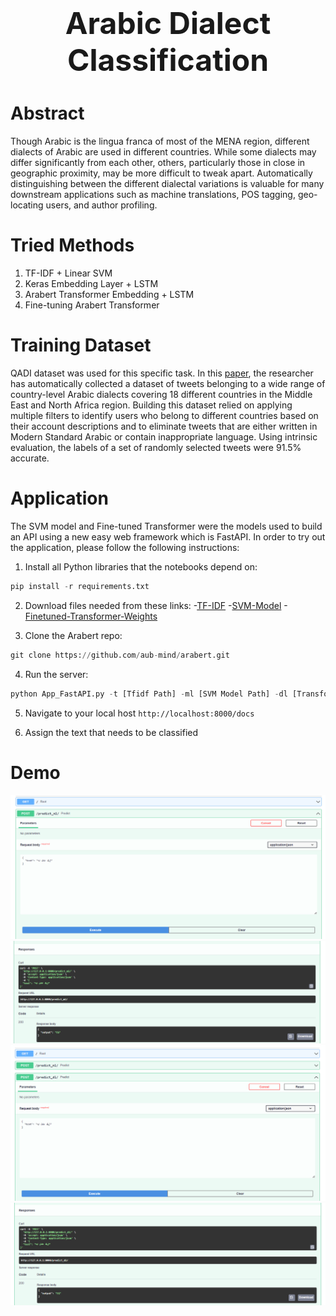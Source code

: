 <center align="center">
<h1 align="center"><font size="+4">Arabic Dialect Classification</font></h1>
</center>

<h1 color="green"><b>Abstract</b></h1>
<p>Though Arabic is the lingua franca of most of the MENA region, different dialects of Arabic are used in different countries. While some dialects may differ significantly
from each other, others, particularly those in close in geographic proximity, may be more difficult to tweak apart. Automatically distinguishing between the different dialectal variations is valuable for many downstream applications such as machine translations, POS tagging, geo-locating users, and author profiling.</p>

<h1 color="green"><b>Tried Methods</b></h1>
<ol>
<li>TF-IDF + Linear SVM</li>
<li>Keras Embedding Layer + LSTM</li>
<li>Arabert Transformer Embedding + LSTM</li>
<li>Fine-tuning Arabert Transformer</li>
</ol>

<h1 color="green"><b>Training Dataset</b></h1>
<p>QADI dataset was used for this specific task. In this <a href="https://arxiv.org/pdf/2005.06557.pdf">paper</a>, the researcher has automatically collected a dataset of tweets belonging to a wide range of country-level Arabic dialects covering 18 different countries in the Middle East and North Africa region. Building this dataset relied on applying multiple filters to identify users who belong to different countries based on their account descriptions and to eliminate tweets that are either written in Modern Standard Arabic or contain inappropriate language. Using intrinsic evaluation, the labels of a set of randomly selected tweets were 91.5% accurate.</p>

<h1 color="green"><b>Application</b></h1>
<p>The SVM model and Fine-tuned Transformer were the models used to build an API using a new easy web framework which is FastAPI. In order to try out the application, please follow the following instructions:</p>

1. Install all Python libraries that the notebooks depend on:

```python
pip install -r requirements.txt
```

2. Download files needed from these links: -<a href="https://drive.google.com/file/d/1dvtXwdMghOQNC0lP_qPT4OXZz_XN3ebC/view">TF-IDF</a>
-<a href="https://drive.google.com/file/d/1qoiulklaR5co2z3YiG4ZuibhtRIQ5UvZ/view">SVM-Model</a>
-<a href="https://drive.google.com/file/d/1yOaqkUGAamXc15xy3oW16_aQijEBRZ5_/view">Finetuned-Transformer-Weights</a>

3. Clone the Arabert repo:
```python
git clone https://github.com/aub-mind/arabert.git
```

4. Run the server:

```python
python App_FastAPI.py -t [Tfidf Path] -ml [SVM Model Path] -dl [Transformer Weights Path]
```

5. Navigate to your local host `http://localhost:8000/docs`

6. Assign the text that needs to be classified


<h1 color="green"><b>Demo</b></h1>
<img src="images/1.PNG" alt="Simply Easy Learning" >
<img src="images/2.PNG" alt="Simply Easy Learning" >
<img src="images/3.PNG" alt="Simply Easy Learning" >
<img src="images/4.PNG" alt="Simply Easy Learning" >
